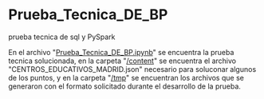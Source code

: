 # Prueba_Tecnica_DE_BP
prueba tecnica de sql y PySpark

En el archivo "[Prueba_Tecnica_DE_BP.ipynb](https://github.com/jcamilo730/Prueba_Tecnica_DE_BP/blob/d15be570a7a8f13835b4530f3788d7b1bb4fc716/Prueba_Tecnica_DE_BP.ipynb)" se encuentra la prueba tecnica solucionada, en la carpeta "[/content](https://github.com/jcamilo730/Prueba_Tecnica_DE_BP/tree/main/content)" se encuentra el archivo "CENTROS_EDUCATIVOS_MADRID.json" necesario para soluconar algunos de los puntos, y en la carpeta "[/tmp](https://github.com/jcamilo730/Prueba_Tecnica_DE_BP/tree/main/tmp)" se encuentran los archivos que se generaron con el formato solicitado durante el desarrollo de la prueba.
